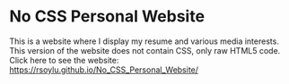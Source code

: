 # No CSS Personal Website
This is a website where I display my resume and various media interests. This version of the website does not contain CSS, only raw HTML5 code.  
Click here to see the website:  
https://rsoylu.github.io/No_CSS_Personal_Website/
